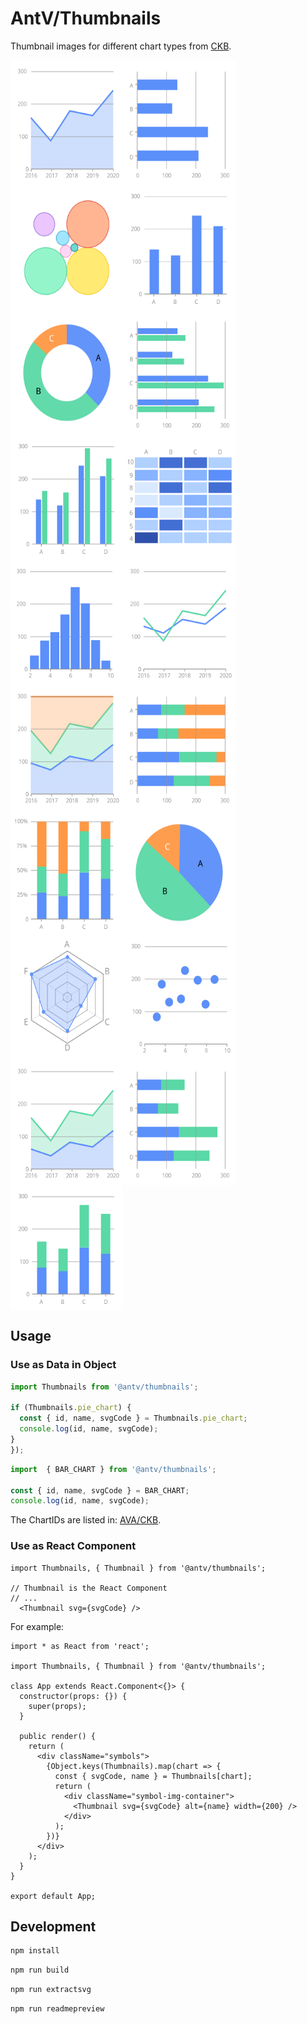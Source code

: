 # AntV/Thumbnails

Thumbnail images for different chart types from [CKB](https://github.com/antvis/AVA/tree/master/packages/knowledge).

<!-- THE PREVIEW PARTS BELOW ARE GENERATED BY SCRIPTS. DON'T TOUCH! -->
<!-- PREVIEW START -->

<div style="display: flex; flex-flow: row wrap;">
  <img src="https://github.com/antvis/thumbnails/blob/master/svgs/area_chart.svg" width="180" height="200">
  <img src="https://github.com/antvis/thumbnails/blob/master/svgs/bar_chart.svg" width="180" height="200">
  <img src="https://github.com/antvis/thumbnails/blob/master/svgs/bubble_chart.svg" width="180" height="200">
  <img src="https://github.com/antvis/thumbnails/blob/master/svgs/column_chart.svg" width="180" height="200">
  <img src="https://github.com/antvis/thumbnails/blob/master/svgs/donut_chart.svg" width="180" height="200">
  <img src="https://github.com/antvis/thumbnails/blob/master/svgs/grouped_bar_chart.svg" width="180" height="200">
  <img src="https://github.com/antvis/thumbnails/blob/master/svgs/grouped_column_chart.svg" width="180" height="200">
  <img src="https://github.com/antvis/thumbnails/blob/master/svgs/heatmap.svg" width="180" height="200">
  <img src="https://github.com/antvis/thumbnails/blob/master/svgs/histogram.svg" width="180" height="200">
  <img src="https://github.com/antvis/thumbnails/blob/master/svgs/line_chart.svg" width="180" height="200">
  <img src="https://github.com/antvis/thumbnails/blob/master/svgs/percent_stacked_area_chart.svg" width="180" height="200">
  <img src="https://github.com/antvis/thumbnails/blob/master/svgs/percent_stacked_bar_chart.svg" width="180" height="200">
  <img src="https://github.com/antvis/thumbnails/blob/master/svgs/percent_stacked_column_chart.svg" width="180" height="200">
  <img src="https://github.com/antvis/thumbnails/blob/master/svgs/pie_chart.svg" width="180" height="200">
  <img src="https://github.com/antvis/thumbnails/blob/master/svgs/radar_chart.svg" width="180" height="200">
  <img src="https://github.com/antvis/thumbnails/blob/master/svgs/scatter_plot.svg" width="180" height="200">
  <img src="https://github.com/antvis/thumbnails/blob/master/svgs/stacked_area_chart.svg" width="180" height="200">
  <img src="https://github.com/antvis/thumbnails/blob/master/svgs/stacked_bar_chart.svg" width="180" height="200">
  <img src="https://github.com/antvis/thumbnails/blob/master/svgs/stacked_column_chart.svg" width="180" height="200">
</div>

<!-- PREVIEW END -->

## Usage

### Use as Data in Object

```ts
import Thumbnails from '@antv/thumbnails';

if (Thumbnails.pie_chart) {
  const { id, name, svgCode } = Thumbnails.pie_chart;
  console.log(id, name, svgCode);
}
});
```

```ts
import  { BAR_CHART } from '@antv/thumbnails';

const { id, name, svgCode } = BAR_CHART;
console.log(id, name, svgCode);
```

The ChartIDs are listed in: [AVA/CKB](https://github.com/antvis/AVA/blob/master/packages/knowledge/src/chartID.ts).

### Use as React Component

```tsx
import Thumbnails, { Thumbnail } from '@antv/thumbnails';

// Thumbnail is the React Component
// ...
  <Thumbnail svg={svgCode} />
```

For example:

```tsx
import * as React from 'react';

import Thumbnails, { Thumbnail } from '@antv/thumbnails';

class App extends React.Component<{}> {
  constructor(props: {}) {
    super(props);
  }

  public render() {
    return (
      <div className="symbols">
        {Object.keys(Thumbnails).map(chart => {
          const { svgCode, name } = Thumbnails[chart];
          return (
            <div className="symbol-img-container">
              <Thumbnail svg={svgCode} alt={name} width={200} />
            </div>
          );
        })}
      </div>
    );
  }
}

export default App;

```

## Development

```bash
npm install
```

```bash
npm run build
```

```bash
npm run extractsvg
```

```bash
npm run readmepreview
```
